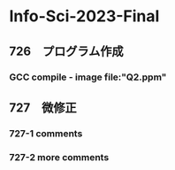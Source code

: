 # Info-Sci-2023-Final

## 726　プログラム作成
### GCC compile - image file:"Q2.ppm"

## 727　微修正

### 727-1 comments

### 727-2 more comments
